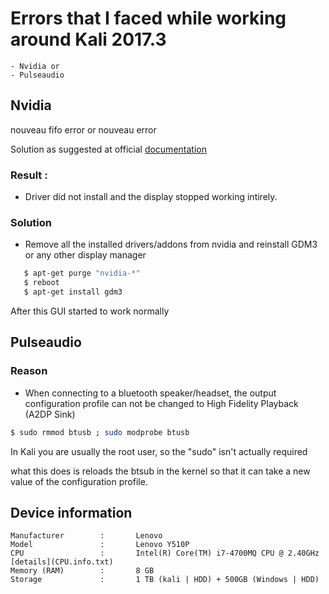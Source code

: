 # Errors that I faced while working around Kali 2017.3
	
	- Nvidia or 
	- Pulseaudio



## Nvidia

nouveau fifo error or nouveau error

Solution as suggested at official [documentation](https://docs.kali.org/general-use/install-nvidia-drivers-on-kali-linux)

### Result :
 - Driver did not install and the display stopped working intirely.

### Solution

 - Remove all the installed drivers/addons from nvidia and reinstall GDM3 or any other display manager

 ```sh
    $ apt-get purge "nvidia-*"
    $ reboot
    $ apt-get install gdm3
``` 

After this GUI started to work normally

## Pulseaudio
### Reason 
 - When connecting to a bluetooth speaker/headset, the output configuration profile can not be changed to High Fidelity Playback (A2DP Sink)


 ```sh
 $ sudo rmmod btusb ; sudo modprobe btusb
```
In Kali you are usually the root user, so the "sudo" isn't actually required

what this does is reloads the btsub in the kernel so that it can take a new value of the configuration profile.


## Device information
	
	Manufacturer 		:       Lenovo
	Model 				:       Lenovo Y510P
	CPU 				:       Intel(R) Core(TM) i7-4700MQ CPU @ 2.40GHz [details](CPU.info.txt)
	Memory (RAM) 		:       8 GB
	Storage 			:       1 TB (kali | HDD) + 500GB (Windows | HDD) 

